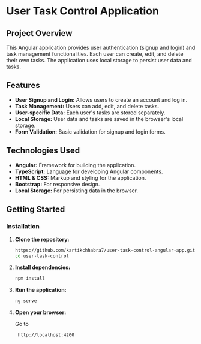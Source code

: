 # User Task Control Application

## Project Overview

This Angular application provides user authentication (signup and login) and task management functionalities. Each user can create, edit, and delete their own tasks. The application uses local storage to persist user data and tasks.

## Features

- **User Signup and Login:** Allows users to create an account and log in.
- **Task Management:** Users can add, edit, and delete tasks.
- **User-specific Data:** Each user's tasks are stored separately.
- **Local Storage:** User data and tasks are saved in the browser's local storage.
- **Form Validation:** Basic validation for signup and login forms.

## Technologies Used

- **Angular:** Framework for building the application.
- **TypeScript:** Language for developing Angular components.
- **HTML & CSS:** Markup and styling for the application.
- **Bootstrap:** For responsive design.
- **Local Storage:** For persisting data in the browser.

## Getting Started



### Installation

1. **Clone the repository:**

    ```bash
    https://github.com/kartikchhabra7/user-task-control-angular-app.git
    cd user-task-control
    ```

2. **Install dependencies:**

    ```bash
    npm install
    ```

3. **Run the application:**

    ```bash
    ng serve
    ```

4. **Open your browser:**

    Go to 
    ```
     http://localhost:4200
    ```

